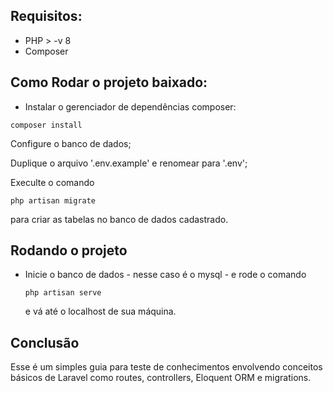 ## Requisitos:
- PHP > -v 8
- Composer

## Como Rodar o projeto baixado: 
- Instalar o gerenciador de dependências composer: 

```
composer install
```

Configure o banco de dados; 

Duplique o arquivo '.env.example' e renomear para '.env';

Execulte o comando 

```
php artisan migrate
```
para criar as tabelas no banco de dados cadastrado.

## Rodando o projeto 

- Inicie o banco de dados - nesse caso é o mysql - e rode o comando
  
  ```
  php artisan serve
  ```
  e vá até o localhost de sua máquina.
  
## Conclusão

Esse é um simples guia para teste de conhecimentos envolvendo conceitos básicos de Laravel como routes, controllers, Eloquent ORM e migrations.

